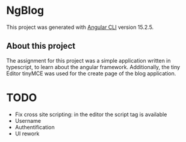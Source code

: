 # NgBlog

This project was generated with [Angular CLI](https://github.com/angular/angular-cli) version 15.2.5.

## About this project
The assignment for this project was a simple application written in typescript, to learn about the angular framework. Additionally, the tiny Editor tinyMCE was used for the create page of the blog application.

# TODO
- Fix cross site scripting: in the editor the script tag is available
- Username
- Authentification
- UI rework
